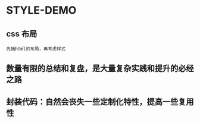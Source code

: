 # STYLE-DEMO

## css 布局

    先搞html的布局，再考虑样式

## 数量有限的总结和复盘，是大量复杂实践和提升的必经之路

## 封装代码：自然会丧失一些定制化特性，提高一些复用性
